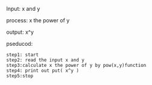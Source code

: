 Input: x and y 

process: x the power of y 

output: x^y

pseducod:

    step1: start 
    step2: read the input x and y 
    step3:calculate x the power of y by pow(x,y)function 
    step4: print out put( x^y ) 
    step5:stop
    
